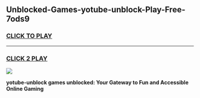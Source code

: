 
## Unblocked-Games-yotube-unblock-Play-Free-7ods9
<h3>
<a href="https://premium76.site?title=yotube-unblock&ref=20M">CLICK TO PLAY</a></h3>
<hr>

<h3>
<a href="https://premium76.site?title=yotube-unblock&ref=20M">CLICK 2 PLAY</a>
  
</h3>

<a href="https://premium76.site?title=yotube-unblock&ref=19M"><img src="https://clearcache.store/games.png"></a>


**yotube-unblock games unblocked: Your Gateway to Fun and Accessible Online Gaming**
